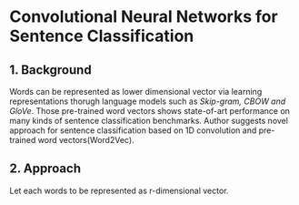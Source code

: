 # Convolutional Neural Networks for Sentence Classification
## 1. Background
Words can be represented as lower dimensional vector via learning representations thorugh language models such as *Skip-gram, CBOW and GloVe*.
Those pre-trained word vectors shows state-of-art performance on many kinds of sentence classification benchmarks. 
Author suggests novel approach for sentence classification based on 1D convolution and pre-trained word vectors(Word2Vec).

## 2. Approach
Let each words to be represented as r-dimensional vector.

